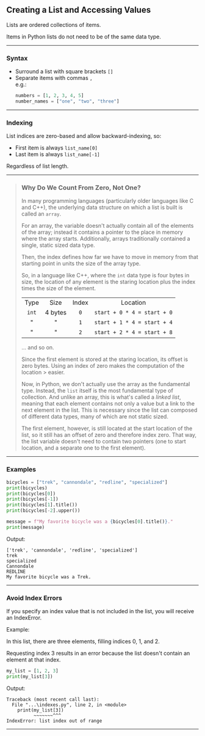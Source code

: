 ## Creating a List and Accessing Values

Lists are ordered collections of items.

Items in Python lists do not need to be of the same data type.

---

### Syntax

* Surround a list with square brackets `[]`
* Separate items with commas `,`<br>
  e.g.:<br>
  ```python
  numbers = [1, 2, 3, 4, 5]
  number_names = ["one", "two", "three"]
  ```

---

### Indexing
                 
List indices are zero-based and allow backward-indexing, so:

* First item is always `list_name[0]`
* Last item is always `list_name[-1]`

Regardless of list length.

---

> ### Why Do We Count From Zero, Not One?
> 
> In many programming languages (particularly older languages like C and C++),
> the underlying data structure on which a list is built is called an `array`.
> 
> For an array, the variable doesn't actually contain all of the elements of
> the array; instead it contains a pointer to the place in memory where the
> array starts. Additionally, arrays traditionally contained a single, static
> sized data type.
> 
> Then, the index defines how far we have to move in memory from that starting
> point in units the size of the array type.
> 
> So, in a language like C++, where the `int` data type is four bytes in size,
> the location of any element is the staring location plus the index times
> the size of the element.
> 
> |||||
> |:-:|:-:|:-:|:-:|
> |Type|Size|Index|Location|
> |`int`|4 bytes|`0`|`start + 0 * 4 = start + 0`|
> |\"|\"|`1`|`start + 1 * 4 = start + 4`|
> |\"|\"|`2`|`start + 2 * 4 = start + 8`|
> 
> ... and so on.
> 
> 
> Since the first element is stored at the staring location, its offset is
> zero bytes. Using an index of zero makes the computation of the location > easier.
> 
> Now, in Python, we don't actually use the array as the fundamental type.
> Instead, the `list` itself is the most fundamental type of collection. And
> unlike an array, this is what's called a *linked list*, meaning that each
> element contains not only a value but a link to the next element in the list.
> This is necessary since the list can composed of different data types, many
> of which are not static sized.
> 
> The first element, however, is still located at the start location of the
> list, so it still has an offset of zero and therefore index zero. That way,
> the list variable doesn't need to contain two pointers (one to start 
> location, and a separate one to the first element).

---

### Examples

```python
bicycles = ["trek", "cannondale", "redline", "specialized"]
print(bicycles)
print(bicycles[0])
print(bicycles[-1])
print(bicycles[1].title())
print(bicycles[-2].upper())

message = f"My favorite bicycle was a {bicycles[0].title()}."
print(message)
```

Output:

```
['trek', 'cannondale', 'redline', 'specialized']
trek
specialized
Cannondale
REDLINE
My favorite bicycle was a Trek.
```

---

### Avoid Index Errors

If you specify an index value that is not included in the list, you will
receive an IndexError.

Example:

In this list, there are three elements, filling indices 0, 1, and 2.

Requesting index 3 results in an error because the list doesn't contain
an element at that index.

```python
my_list = [1, 2, 3]
print(my_list[3])
```

Output:

```
Traceback (most recent call last):
  File "...\indexes.py", line 2, in <module>
    print(my_list[3])
          ~~~~~~~^^^
IndexError: list index out of range
```

---
